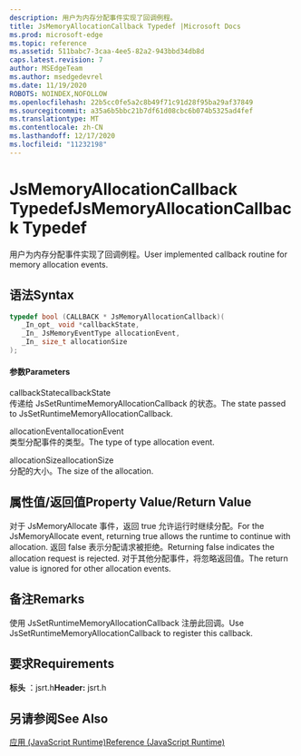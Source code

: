 ```yaml
---
description: 用户为内存分配事件实现了回调例程。
title: JsMemoryAllocationCallback Typedef |Microsoft Docs
ms.prod: microsoft-edge
ms.topic: reference
ms.assetid: 511babc7-3caa-4ee5-82a2-943bbd34db8d
caps.latest.revision: 7
author: MSEdgeTeam
ms.author: msedgedevrel
ms.date: 11/19/2020
ROBOTS: NOINDEX,NOFOLLOW
ms.openlocfilehash: 22b5cc0fe5a2c8b49f71c91d28f95ba29af37849
ms.sourcegitcommit: a35a6b5bbc21b7df61d08cbc6b074b5325ad4fef
ms.translationtype: MT
ms.contentlocale: zh-CN
ms.lasthandoff: 12/17/2020
ms.locfileid: "11232198"
---
```

# <span data-ttu-id="e5218-103">JsMemoryAllocationCallback Typedef</span><span class="sxs-lookup"><span data-stu-id="e5218-103">JsMemoryAllocationCallback Typedef</span></span>

<span data-ttu-id="e5218-104">用户为内存分配事件实现了回调例程。</span><span class="sxs-lookup"><span data-stu-id="e5218-104">User implemented callback routine for memory allocation events.</span></span>  
  
## <span data-ttu-id="e5218-105">语法</span><span class="sxs-lookup"><span data-stu-id="e5218-105">Syntax</span></span>  
  
```cpp  
typedef bool (CALLBACK * JsMemoryAllocationCallback)(  
   _In_opt_ void *callbackState,  
   _In_ JsMemoryEventType allocationEvent,  
   _In_ size_t allocationSize  
);  
```  
  
#### <span data-ttu-id="e5218-106">参数</span><span class="sxs-lookup"><span data-stu-id="e5218-106">Parameters</span></span>  
 <span data-ttu-id="e5218-107">callbackState</span><span class="sxs-lookup"><span data-stu-id="e5218-107">callbackState</span></span>  
 <span data-ttu-id="e5218-108">传递给 JsSetRuntimeMemoryAllocationCallback 的状态。</span><span class="sxs-lookup"><span data-stu-id="e5218-108">The state passed to JsSetRuntimeMemoryAllocationCallback.</span></span>  
  
 <span data-ttu-id="e5218-109">allocationEvent</span><span class="sxs-lookup"><span data-stu-id="e5218-109">allocationEvent</span></span>  
 <span data-ttu-id="e5218-110">类型分配事件的类型。</span><span class="sxs-lookup"><span data-stu-id="e5218-110">The type of type allocation event.</span></span>  
  
 <span data-ttu-id="e5218-111">allocationSize</span><span class="sxs-lookup"><span data-stu-id="e5218-111">allocationSize</span></span>  
 <span data-ttu-id="e5218-112">分配的大小。</span><span class="sxs-lookup"><span data-stu-id="e5218-112">The size of the allocation.</span></span>  
  
## <span data-ttu-id="e5218-113">属性值/返回值</span><span class="sxs-lookup"><span data-stu-id="e5218-113">Property Value/Return Value</span></span>  
 <span data-ttu-id="e5218-114">对于 JsMemoryAllocate 事件，返回 true 允许运行时继续分配。</span><span class="sxs-lookup"><span data-stu-id="e5218-114">For the JsMemoryAllocate event, returning true allows the runtime to continue with allocation.</span></span> <span data-ttu-id="e5218-115">返回 false 表示分配请求被拒绝。</span><span class="sxs-lookup"><span data-stu-id="e5218-115">Returning false indicates the allocation request is rejected.</span></span> <span data-ttu-id="e5218-116">对于其他分配事件，将忽略返回值。</span><span class="sxs-lookup"><span data-stu-id="e5218-116">The return value is ignored for other allocation events.</span></span>  
  
## <span data-ttu-id="e5218-117">备注</span><span class="sxs-lookup"><span data-stu-id="e5218-117">Remarks</span></span>  
 <span data-ttu-id="e5218-118">使用 JsSetRuntimeMemoryAllocationCallback 注册此回调。</span><span class="sxs-lookup"><span data-stu-id="e5218-118">Use JsSetRuntimeMemoryAllocationCallback to register this callback.</span></span>  
  
## <span data-ttu-id="e5218-119">要求</span><span class="sxs-lookup"><span data-stu-id="e5218-119">Requirements</span></span>  
 <span data-ttu-id="e5218-120">**标头** ：jsrt.h</span><span class="sxs-lookup"><span data-stu-id="e5218-120">**Header:** jsrt.h</span></span>  
  
## <span data-ttu-id="e5218-121">另请参阅</span><span class="sxs-lookup"><span data-stu-id="e5218-121">See Also</span></span>  
 [<span data-ttu-id="e5218-122">应用 (JavaScript Runtime)</span><span class="sxs-lookup"><span data-stu-id="e5218-122">Reference (JavaScript Runtime)</span></span>](../chakra-hosting/reference-javascript-runtime.md)
